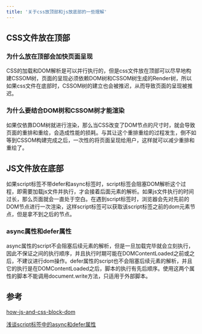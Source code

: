 ```yaml
---
title: '关于css放顶部和js放底部的一些理解'
---
```


## CSS文件放在顶部

### 为什么放在顶部会加快页面呈现

CSS的加载和DOM解析是可以并行执行的，但是css文件放在顶部可以尽早地构建CSSOM树，页面的呈现必须依赖DOM树和CSSOM树生成的Render树，所以如果css文件在底部时，CSSOM树的建立也会被推迟，从而导致页面的呈现被推迟。

### 为什么要结合DOM树和CSSOM树才能渲染

如果仅依靠DOM树就进行渲染，那么当CSS改变了DOM节点的尺寸时，就会导致页面的重排和重绘，会造成性能的损耗。与其让这个重排重绘的过程发生，倒不如等到CSSOM构建完成之后，一次性的将页面呈现给用户，这样就可以减少重排和重绘了。



## JS文件放在底部

如果script标签不带defer和async标签时，script标签会阻塞DOM解析这个过程，即需要加载js文件并执行，才会接着后面元素的解析。如果js文件执行的时间过长，那么页面就会一直处于空白。在遇到script标签时，浏览器会先对先前的DOM节点进行一次渲染，这样script标签可以获取该script标签之前的dom元素节点，但是拿不到之后的节点。

### async属性和defer属性

async属性的script不会阻塞后续元素的解析，但是一旦加载完毕就会立刻执行，因此不保证之间的执行顺序，并且执行时期可能在DOMContentLoaded之前或之后，不建议进行dom操作。defer属性的script也不会阻塞后续元素的解析，并且它的执行是在DOMContentLoaded之后，脚本的执行有先后顺序。使用这两个属性的脚本不能调用document.write方法，只适用于外部脚本。



## 参考

[how-js-and-css-block-dom](<https://github.com/ljf0113/how-js-and-css-block-dom>)

[浅谈script标签中的async和defer属性](<https://www.cnblogs.com/jiasm/p/7683930.html>)

